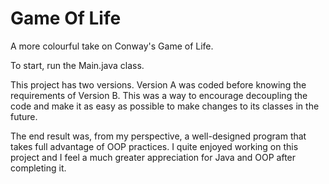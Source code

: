 # Game Of Life
<p>A more colourful take on Conway's Game of Life.</p>
<p>To start, run the Main.java class.</p>
<p>This project has two versions. Version A was coded before knowing the requirements 
of Version B. This was a way to encourage decoupling the code and make it as easy 
as possible to make changes to its classes in the future.</p>
<p>The end result was, from my perspective, a well-designed program that takes full 
advantage of OOP practices. I quite enjoyed working on this project and I feel a 
much greater appreciation for Java and OOP after completing it.</p>
